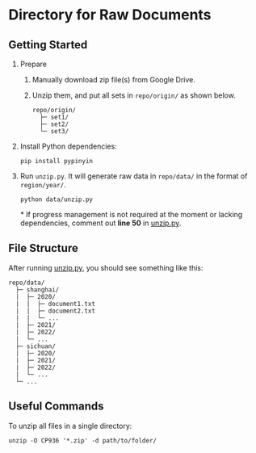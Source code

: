 # Directory for Raw Documents

## Getting Started
1.  Prepare
    1.  Manually download zip file(s) from Google Drive.  
    2.  Unzip them, and put all sets in `repo/origin/` as shown below.  

            repo/origin/
              ├─ set1/
              ├─ set2/
              └─ set3/

3.  Install Python dependencies:  

        pip install pypinyin

2.  Run `unzip.py`. It will generate raw data in `repo/data/` in the format of `region/year/`.  

        python data/unzip.py

    \* If progress management is not required at the moment or lacking dependencies, comment out **line 50** in [unzip.py](./unzip.py).

## File Structure
After running [unzip.py](./unzip.py), you should see something like this:
```
repo/data/
  ├─ shanghai/
  |  ├─ 2020/
  |  |  ├─ document1.txt
  |  |  ├─ document2.txt
  |  |  └─ ...
  |  ├─ 2021/
  |  ├─ 2022/
  |  └─ ...
  ├─ sichuan/
  |  ├─ 2020/
  |  ├─ 2021/
  |  ├─ 2022/
  |  └─ ...
  └─ ...
```

## Useful Commands
To unzip all files in a single directory:
```
unzip -O CP936 '*.zip' -d path/to/folder/
```
